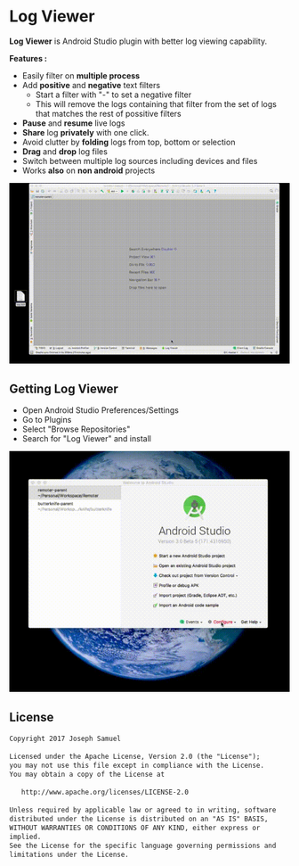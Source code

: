 # Log Viewer


**Log Viewer** is Android Studio plugin with better log viewing capability.


**Features :**

* Easily filter on **multiple process**
* Add **positive** and **negative** text filters
	* Start a filter with "-" to set a negative filter
	* This will remove the logs containing that filter from the set of logs that matches the rest of possitive filters
* **Pause** and **resume** live logs
* **Share** log **privately** with one click.
* Avoid clutter by **folding** logs from top, bottom or selection
* **Drag** and **drop** log files
* Switch between multiple log sources including devices and files
* Works **also** on **non android** projects

![](LogViewer_usage.gif)



Getting Log Viewer
--------

* Open Android Studio Preferences/Settings
* Go to Plugins
* Select "Browse Repositories"
* Search for "Log Viewer" and install

![](LogViewerInstall.gif)



License
-------

    Copyright 2017 Joseph Samuel

    Licensed under the Apache License, Version 2.0 (the "License");
    you may not use this file except in compliance with the License.
    You may obtain a copy of the License at

       http://www.apache.org/licenses/LICENSE-2.0

    Unless required by applicable law or agreed to in writing, software
    distributed under the License is distributed on an "AS IS" BASIS,
    WITHOUT WARRANTIES OR CONDITIONS OF ANY KIND, either express or implied.
    See the License for the specific language governing permissions and
    limitations under the License.


